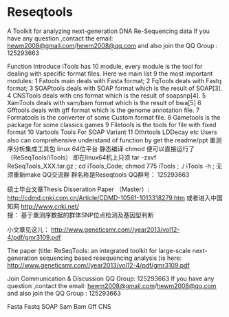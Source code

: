Reseqtools
==========

A Toolkit for analyzing next-generation DNA Re-Sequencing data
If you have any question ,contact the email: hewm2008@gmail.com/hewm2008@qq.com  and also join the QQ Group : 125293663


Function Introduce
iTools has 10 module, every module is the tool for dealing with specific format files. Here we main list 9  the most important modules:
1 Fatools                   main deals with Fasta format;
2 FqTools                  deals with Fastq format;
3 SOAPtools                deals with SOAP format which is the result of SOAP[3].
4 CNSTools                 deals with cns format which is the result of soapsnp[4].
5 XamTools                 deals with sam/bam format which is the result of bwa[5]
6 Gfftools                 deals with gff format which is the genome annotation file.
7 Formatools               is the converter of some Custom format file.
8 Gametools                is the package for some classics games
9 Filetools                 is the tools for file with fixed format 
10 Vartools                 Tools For SOAP Variant
11 Othrtools                LDDecay etc
Users also can comprehensive understand of function by get the readme/ppt
重测序分析集成工具包 linux 64位平台 静态编译 chmod 便可以直接运行了 （ReSeqTools/iTools）
即在linux64机上只须 tar -zxvf  ReSeqTools_XXX.tar.gz   ;  cd   iTools_Code;  chmod 775 iTools ;  ./ iTools  -h   ; 无须重新make 
QQ交流群 群名称是Reseqtools  QQ群号： 125293663

硕士毕业文章Thesis Disseration Paper （Master）: 
http://cdmd.cnki.com.cn/Article/CDMD-10561-1013318279.htm
或者进入中国知网  http://www.cnki.net/  
搜： 基于重测序数据的群体SNP位点检测及基因型判断

小文章见这儿：
http://www.geneticsmr.com//year2013/vol12-4/pdf/gmr3109.pdf

The paper (title: ReSeqTools: an integrated toolkit for large-scale next-generation sequencing based resequencing analysis  )is here:
http://www.geneticsmr.com//year2013/vol12-4/pdf/gmr3109.pdf


Join Communication & Discussion QQ Group: 125293663
If you have any question ,contact the email: hewm2008@gmail.com/hewm2008@qq.com  and also join the QQ Group : 125293663

Fasta  Fastq  SOAP  Sam Bam Gff CNS
